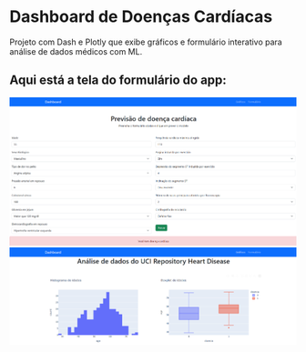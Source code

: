 # Dashboard de Doenças Cardíacas

Projeto com Dash e Plotly que exibe gráficos e formulário interativo para análise de dados médicos com ML.

## Aqui está a tela do formulário do app:

![Tela 1](imgs/screenshots/tela1.png)
![Tela 2](imgs/screenshots/tela2.png)
